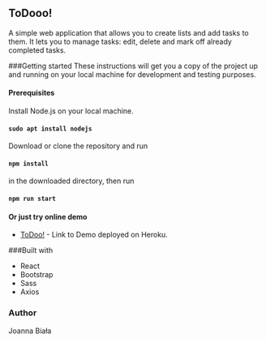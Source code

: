## ToDooo!

A simple web application that allows you to create lists and add tasks to them. It lets you to manage tasks:
edit, delete and mark off already completed tasks.

###Getting started
These instructions will get you a copy of the project 
up and running on your local machine for development and testing purposes.


#### Prerequisites
Install Node.js on your local machine.
#### `sudo apt install nodejs`
Download or clone the repository and run
#### `npm install` 
in the downloaded directory, then run

#### `npm run start`

#### Or just try online demo

* [ToDoo!](https://todo-app-222.herokuapp.com/) - Link to Demo deployed on Heroku.


###Built with
* React
* Bootstrap
* Sass
* Axios

### Author
Joanna Biała







